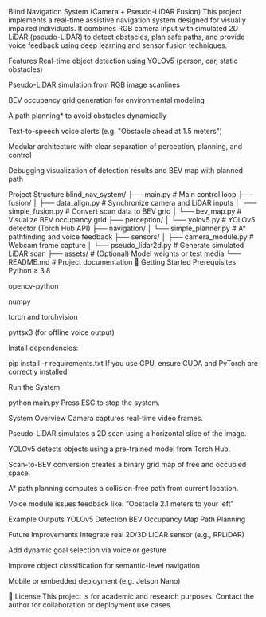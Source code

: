 Blind Navigation System (Camera + Pseudo-LiDAR Fusion)
This project implements a real-time assistive navigation system designed for visually impaired individuals. It combines RGB camera input with simulated 2D LiDAR (pseudo-LiDAR) to detect obstacles, plan safe paths, and provide voice feedback using deep learning and sensor fusion techniques.

Features
Real-time object detection using YOLOv5 (person, car, static obstacles)

Pseudo-LiDAR simulation from RGB image scanlines

BEV occupancy grid generation for environmental modeling

A path planning* to avoid obstacles dynamically

Text-to-speech voice alerts (e.g. "Obstacle ahead at 1.5 meters")

Modular architecture with clear separation of perception, planning, and control

Debugging visualization of detection results and BEV map with planned path

Project Structure
blind_nav_system/
├── main.py                       # Main control loop
├── fusion/
│   ├── data_align.py            # Synchronize camera and LiDAR inputs
│   ├── simple_fusion.py         # Convert scan data to BEV grid
│   └── bev_map.py               # Visualize BEV occupancy grid
├── perception/
│   └── yolov5.py                # YOLOv5 detector (Torch Hub API)
├── navigation/
│   └── simple_planner.py        # A* pathfinding and voice feedback
├── sensors/
│   ├── camera_module.py         # Webcam frame capture
│   └── pseudo_lidar2d.py        # Generate simulated LiDAR scan
├── assets/                      # (Optional) Model weights or test media
└── README.md                    # Project documentation
🚀 Getting Started
Prerequisites
Python ≥ 3.8

opencv-python

numpy

torch and torchvision

pyttsx3 (for offline voice output)

Install dependencies:

pip install -r requirements.txt
If you use GPU, ensure CUDA and PyTorch are correctly installed.

Run the System

python main.py
Press ESC to stop the system.

System Overview
Camera captures real-time video frames.

Pseudo-LiDAR simulates a 2D scan using a horizontal slice of the image.

YOLOv5 detects objects using a pre-trained model from Torch Hub.

Scan-to-BEV conversion creates a binary grid map of free and occupied space.

A* path planning computes a collision-free path from current location.

Voice module issues feedback like:
“Obstacle 2.1 meters to your left”

Example Outputs
YOLOv5 Detection	BEV Occupancy Map	Path Planning

Future Improvements
Integrate real 2D/3D LiDAR sensor (e.g., RPLiDAR)

Add dynamic goal selection via voice or gesture

Improve object classification for semantic-level navigation

Mobile or embedded deployment (e.g. Jetson Nano)

📄 License
This project is for academic and research purposes. Contact the author for collaboration or deployment use cases.

